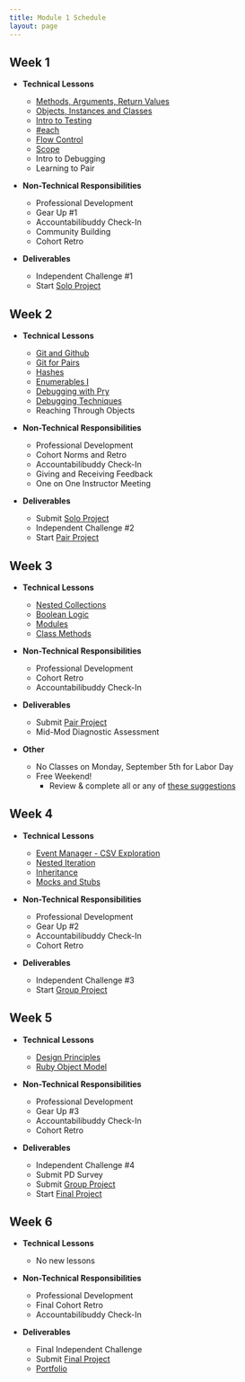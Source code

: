 ```yaml
---
title: Module 1 Schedule
layout: page
---
```


## Week 1

* **Technical Lessons**
  * [Methods, Arguments, Return Values](./lessons/methods_and_return_values)
  * [Objects, Instances and Classes](./lessons/objects_classes_instances)
  * [Intro to Testing](./lessons/intro_to_testing)
  * [#each](./lessons/each)
  * [Flow Control](./lessons/flow_control)
  * [Scope](./lessons/scope)
  * Intro to Debugging
  * Learning to Pair

* **Non-Technical Responsibilities**
  * Professional Development
  * Gear Up #1
  * Accountabilibuddy Check-In
  * Community Building
  * Cohort Retro

* **Deliverables**
  * Independent Challenge #1
  * Start [Solo Project](./projects)

## Week 2

  * **Technical Lessons**
    * [Git and Github](./lessons/git_and_github)
    * [Git for Pairs](./lessons/git_for_pairs)
    * [Hashes](./lessons/introducing_hashes)
    * [Enumerables I](./lessons/enumerables_i)
    * [Debugging with Pry](./lessons/debugging_with_pry)
    * [Debugging Techniques](./lessons/debugging_techniques)
    * Reaching Through Objects

  * **Non-Technical Responsibilities**
    * Professional Development
    * Cohort Norms and Retro
    * Accountabilibuddy Check-In
    * Giving and Receiving Feedback
    * One on One Instructor Meeting

  * **Deliverables**
    * Submit [Solo Project](./projects)
    * Independent Challenge #2
    * Start [Pair Project](./projects)

## Week 3

  * **Technical Lessons**
    * [Nested Collections](./lessons/nested_collections)
    * [Boolean Logic](./lessons/boolean_logic)
    * [Modules](./lessons/modules)
    * [Class Methods](./lessons/class_methods)

  * **Non-Technical Responsibilities**
    * Professional Development
    * Cohort Retro
    * Accountabilibuddy Check-In

  * **Deliverables**
    * Submit [Pair Project](./projects)
    * Mid-Mod Diagnostic Assessment


  * **Other**
    * No Classes on Monday, September 5th for Labor Day
    * Free Weekend!
      * Review & complete all or any of [these suggestions](./week3_weekend)

<!--
    * Start [Winter Break Assignments](./winter_2111)

## Winter Break

  * **Deliverables**
    * Submit [Winter Break Assignments](./winter_2111)
-->

## Week 4

  * **Technical Lessons**
    * [Event Manager - CSV Exploration](./projects/eventmanager)
    * [Nested Iteration](./lessons/nested_iteration)
    * [Inheritance](./lessons/inheritance)
    * [Mocks and Stubs](./lessons/mocks_stubs)


  * **Non-Technical Responsibilities**
    * Professional Development
    * Gear Up #2
    * Accountabilibuddy Check-In
    * Cohort Retro

  * **Deliverables**
    * Independent Challenge #3
    * Start [Group Project](./projects)

## Week 5

  * **Technical Lessons**
    * [Design Principles](./lessons/design_principles)
    * [Ruby Object Model](./lessons/ruby_object_model)
    <!-- * [Enumerables II](./lessons/enumerables_ii) -->


  * **Non-Technical Responsibilities**
    * Professional Development
    * Gear Up #3
    * Accountabilibuddy Check-In
    * Cohort Retro

  * **Deliverables**
    * Independent Challenge #4
    * Submit PD Survey
    * Submit [Group Project](./projects)
    * Start [Final Project](./projects)

## Week 6

  * **Technical Lessons**
    * No new lessons

  * **Non-Technical Responsibilities**
    * Professional Development
    * Final Cohort Retro
    * Accountabilibuddy Check-In


  * **Deliverables**
    * Final Independent Challenge
    * Submit [Final Project](./projects)
    * [Portfolio](./portfolios)
